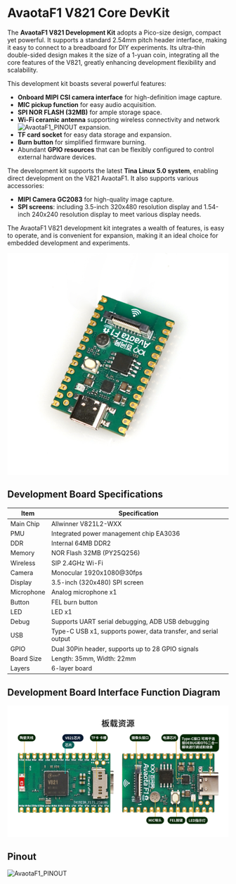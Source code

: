 # AvaotaF1 V821 Core DevKit

The **AvaotaF1 V821 Development Kit** adopts a Pico-size design, compact yet powerful. It supports a standard 2.54mm pitch header interface, making it easy to connect to a breadboard for DIY experiments. Its ultra-thin double-sided design makes it the size of a 1-yuan coin, integrating all the core features of the V821, greatly enhancing development flexibility and scalability.

This development kit boasts several powerful features:

- **Onboard MIPI CSI camera interface** for high-definition image capture.
- **MIC pickup function** for easy audio acquisition.
- **SPI NOR FLASH (32MB)** for ample storage space.
- **Wi-Fi ceramic antenna** supporting wireless connectivity and network![AvaotaF1_PINOUT](https://github.com/user-attachments/assets/74b79f99-2a9d-4ae3-be6e-a4f757f0dd2f)
 expansion.
- **TF card socket** for easy data storage and expansion.
- **Burn button** for simplified firmware burning.
- Abundant **GPIO resources** that can be flexibly configured to control external hardware devices.

The development kit supports the latest **Tina Linux 5.0 system**, enabling direct development on the V821 AvaotaF1. It also supports various accessories:

- **MIPI Camera GC2083** for high-quality image capture.
- **SPI screens**: including 3.5-inch 320x480 resolution display and 1.54-inch 240x240 resolution display to meet various display needs.

The AvaotaF1 V821 development kit integrates a wealth of features, is easy to operate, and is convenient for expansion, making it an ideal choice for embedded development and experiments.

![Main Image](Assets/post/README/主图_05-17447077800621-732d5f5f87dee5b96ef8ef4346d33a3e.jpg)

## Development Board Specifications

| Item       | Specification                                      |
|------------|----------------------------------------------------|
| Main Chip  | Allwinner V821L2-WXX                               |
| PMU        | Integrated power management chip EA3036            |
| DDR        | Internal 64MB DDR2                                 |
| Memory     | NOR Flash 32MB (PY25Q256)                          |
| Wireless   | SIP 2.4GHz Wi-Fi                                   |
| Camera     | Monocular 1920x1080@30fps                          |
| Display    | 3.5-inch (320x480) SPI screen                      |
| Microphone | Analog microphone x1                                |
| Button     | FEL burn button                                    |
| LED        | LED x1                                             |
| Debug      | Supports UART serial debugging, ADB USB debugging |
| USB        | Type-C USB x1, supports power, data transfer, and serial output |
| GPIO       | Dual 30Pin header, supports up to 28 GPIO signals   |
| Board Size | Length: 35mm, Width: 22mm                           |
| Layers     | 6-layer board                                       |

## Development Board Interface Function Diagram

![Interface Diagram](Assets/post/README/详情-03-17447077800632-7524227a1712becc224af4f255cd8ea5.jpg)

## Pinout
![AvaotaF1_PINOUT](https://github.com/user-attachments/assets/eeb144f8-8c78-49c5-b7ba-8fae554e0f53)
